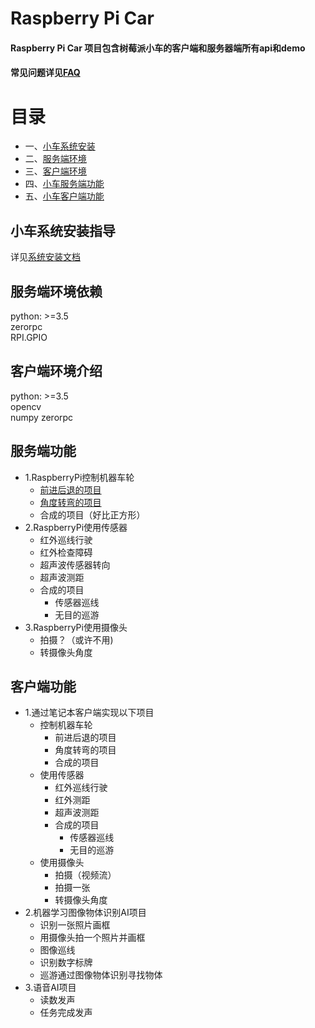 # Raspberry Pi Car
#### Raspberry Pi Car 项目包含树莓派小车的客户端和服务器端所有api和demo
#### 常见问题详见[FAQ](https://thinklandai.com/faq/index.php)

# 目录
- 一、[小车系统安装](#小车系统安装指导)
- 二、[服务端环境](#服务端环境依赖)
- 三、[客户端环境](#客户端环境依赖)
- 四、[小车服务端功能](#服务端功能)
- 五、[小车客户端功能](#客户端功能)

## 小车系统安装指导
详见[系统安装文档](https://thinklandai.com/faq/index.php)

## 服务端环境依赖
python: >=3.5       
zerorpc           
RPI.GPIO

## 客户端环境介绍
python: >=3.5      
opencv      
numpy
zerorpc


## 服务端功能
- 1.RaspberryPi控制机器车轮 
  - [前进后退的项目](https://github.com/GavinGaogao/Teach-Ai-by-car/tree/master/server/thinkland_rpi_car.py)
  - [角度转弯的项目](https://github.com/GavinGaogao/Teach-Ai-by-car/tree/master/server/thinkland_rpi_car.py)
  - 合成的项目（好比正方形） 
- 2.RaspberryPi使用传感器 
  - 红外巡线行驶 
  - 红外检查障碍 
  - 超声波传感器转向
  - 超声波测距
  - 合成的项目 
    - 传感器巡线 
    - 无目的巡游
- 3.RaspberryPi使用摄像头 
  - 拍摄？（或许不用)
  - 转摄像头角度 
  
## 客户端功能
- 1.通过笔记本客户端实现以下项目 
  - 控制机器车轮 
    - 前进后退的项目
    - 角度转弯的项目 
    - 合成的项目 
  - 使用传感器 
    - 红外巡线行驶 
    - 红外测距
    - 超声波测距
    - 合成的项目 
      - 传感器巡线
      - 无目的巡游 
   - 使用摄像头 
     - 拍摄（视频流） 
     - 拍摄一张 
     - 转摄像头角度
- 2.机器学习图像物体识别AI项目 
  - 识别一张照片画框
  - 用摄像头拍一个照片并画框
  - 图像巡线
  - 识别数字标牌
  - 巡游通过图像物体识别寻找物体 
- 3.语音AI项目 
  - 读数发声 
  - 任务完成发声 


